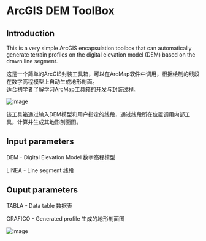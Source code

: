 # ArcGIS DEM ToolBox

## Introduction
This is a very simple ArcGIS encapsulation toolbox that can automatically generate terrain profiles on the digital elevation model (DEM) based on the drawn line segment.

这是一个简单的ArcGIS封装工具箱，可以在ArcMap软件中调用，根据绘制的线段在数字高程模型上自动生成地形剖面。<br>
适合初学者了解学习ArcMap工具箱的开发与封装过程。

![image](https://user-images.githubusercontent.com/97808991/150497782-6f39f84e-ea7b-401e-9a00-8076ce9688aa.png)

该工具箱通过输入DEM模型和用户指定的线段，通过线段所在位置调用内部工具，计算并生成其地形剖面图。

## Input parameters
DEM - Digital Elevation Model 数字高程模型

LINEA - Line segment 线段

## Ouput parameters
TABLA - Data table 数据表

GRAFICO - Generated profile 生成的地形剖面图

![image](https://user-images.githubusercontent.com/97808991/150498461-82990254-4001-4132-9162-53a146ff656f.png)
